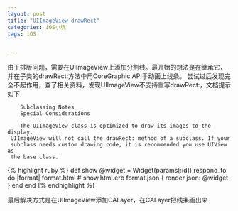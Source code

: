 ```yaml
---
layout: post
title: "UIImageView drawRect"
categories: iOS小坑
tags: iOS


---
```


由于排版问题，需要在UIImageView上添加分割线。最开始的想法是在继承它，并在子类的drawRect:方法中用CoreGraphic API手动画上线条。
尝试过后发现完全不起作用，查了相关资料，发现UIImageView不支持重写drawRect:，文档提示如下

        Subclassing Notes
		Special Considerations

		The UIImageView class is optimized to draw its images to the display.
	 UIImageView will not call the drawRect: method of a subclass. If your 
	 subclass needs custom drawing code, it is recommended you use UIView as 
	 the base class.

{% highlight ruby %}
def show
  @widget = Widget(params[:id])
  respond_to do |format|
    format.html # show.html.erb
    format.json { render json: @widget }
  end
end
{% endhighlight %}

最后解决方式是在UIImageView添加CALayer，在CALayer把线条画出来